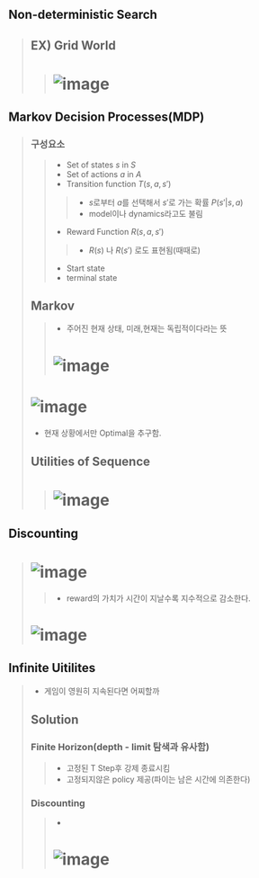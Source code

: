 ## Non-deterministic Search
> ## EX) Grid World
> > # ![image](https://user-images.githubusercontent.com/84065357/192706376-37ef4529-e5a0-49b7-be9a-d0ffef2ba7a4.png)

## Markov Decision Processes(MDP)
> ### 구성요소
> > - Set of states $s$ in $S$
> > - Set of actions $a$ in $A$
> > - Transition function $T(s,a,s')$
> > > - $s$로부터 $a$를 선택해서 $s'$로 가는 확률 $P(s'| s,a)$
> > > - model이나 dynamics라고도 불림
> > - Reward Function $R(s,a,s')$
> > > - $R(s)$ 나 $R(s')$ 로도 표현됨(때때로)
> > - Start state
> > - terminal state
> ## Markov
> > - 주어진 현재 상태, 미래,현재는 독립적이다라는 뜻
> > # ![image](https://user-images.githubusercontent.com/84065357/192707732-0ba4486f-d29e-443a-8989-94c34f06933c.png)
> # ![image](https://user-images.githubusercontent.com/84065357/192707938-3b129fe3-43bb-4be9-ae0b-88f5f5ac71c7.png)
> - 현재 상황에서만 Optimal을 추구함.
> ## Utilities of Sequence
> > # ![image](https://user-images.githubusercontent.com/84065357/192709350-dad8cb91-be68-4116-ae4a-c6c787c3aaac.png)

## Discounting
> # ![image](https://user-images.githubusercontent.com/84065357/192709443-3e106334-487d-4117-ac53-4b5a5bf9afbc.png)
> > - reward의 가치가 시간이 지날수록 지수적으로 감소한다.
> # ![image](https://user-images.githubusercontent.com/84065357/192709779-c381a53e-986f-4960-bcb8-bcab44f978cd.png)

## Infinite Uitilites
> - 게임이 영원히 지속된다면 어찌할까
> ## Solution
> ### Finite Horizon(depth - limit 탐색과 유사함)
> > - 고정된 T Step후 강제 종료시킴
> > - 고정되지않은 policy 제공(파이는 남은 시간에 의존한다)
> ### Discounting
> > - 
> > # ![image](https://user-images.githubusercontent.com/84065357/192710379-6387a540-bc04-4b0e-91a1-efa26b6c9c90.png)
